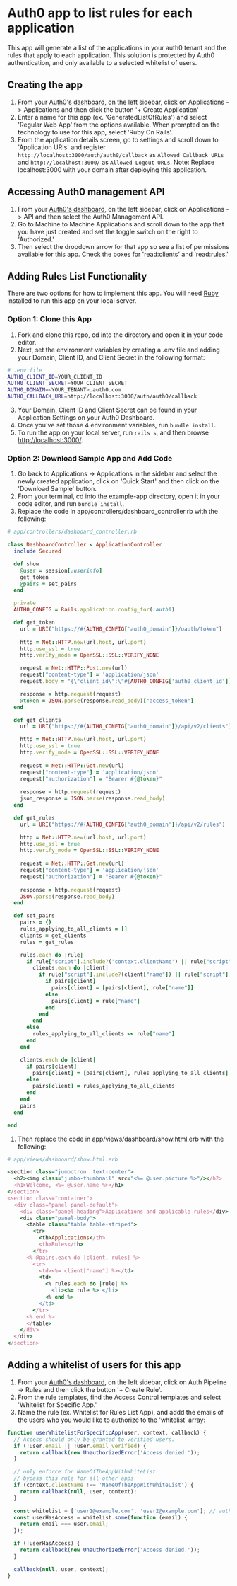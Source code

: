 # Auth0 app to list rules for each application

This app will generate a list of the applications in your auth0 tenant and the rules that apply to each application. This solution is protected by Auth0 authentication, and only available to a selected whitelist of users.

## Creating the app

1. From your [Auth0's dashboard](https://manage.auth0.com/#/), on the left sidebar, click on Applications -> Applications and then click the button '+ Create Application'
2. Enter a name for this app (ex. 'GeneratedListOfRules') and select 'Regular Web App' from the options available. When prompted on the technology to use for this app, select 'Ruby On Rails'.
3. From the application details screen, go to settings and scroll down to 'Application URIs' and register `http://localhost:3000/auth/auth0/callback` as `Allowed Callback URLs` and  `http://localhost:3000/` as `Allowed Logout URLs`. Note: Replace localhost:3000 with your domain after deploying this application. 
   
## Accessing Auth0 management API

1. From your [Auth0's dashboard](https://manage.auth0.com/#/), on the left sidebar, click on Applications -> API and then select the Auth0 Management API.
2. Go to Machine to Machine Applications and scroll down to the app that you have just created and set the toggle switch on the right to 'Authorized.'
3. Then select the dropdown arrow for that app so see a list of permissions available for this app. Check the boxes for 'read:clients' and 'read:rules.'

## Adding Rules List Functionality

There are two options for how to implement this app. You will need [Ruby](https://www.ruby-lang.org/en/documentation/installation/) installed to run this app on your local server. 

### Option 1: Clone this App

1. Fork and clone this repo, cd into the directory and open it in your code editor. 
2. Next, set the environment variables by creating a .env file and adding your Domain, Client ID, and Client Secret in the following format:  

````bash
# .env file
AUTH0_CLIENT_ID=YOUR_CLIENT_ID
AUTH0_CLIENT_SECRET=YOUR_CLIENT_SECRET
AUTH0_DOMAIN=<YOUR_TENANT>.auth0.com
AUTH0_CALLBACK_URL=http://localhost:3000/auth/auth0/callback
````
3. Your Domain, Client ID and Client Secret can be found in your Application Settings on your Auth0 Dashboard.
4. Once you've set those 4 environment variables, run `bundle install`.
5. To run the app on your local server, run `rails s`, and then browse [http://localhost:3000/](http://localhost:3000/).


### Option 2: Download Sample App and Add Code

1. Go back to Applications -> Applications in the sidebar and select the newly created application, click on 'Quick Start' and then click on the 'Download Sample' button.
2. From your terminal, cd into the example-app directory, open it in your code editor, and run `bundle install`. 
3. Replace the code in app/controllers/dashboard_controller.rb with the following: 
```` ruby
# app/controllers/dashboard_controller.rb

class DashboardController < ApplicationController
  include Secured

  def show
    @user = session[:userinfo]
    get_token
    @pairs = set_pairs
  end

  private
  AUTH0_CONFIG = Rails.application.config_for(:auth0)

  def get_token
    url = URI("https://#{AUTH0_CONFIG['auth0_domain']}/oauth/token")
    
    http = Net::HTTP.new(url.host, url.port)
    http.use_ssl = true
    http.verify_mode = OpenSSL::SSL::VERIFY_NONE

    request = Net::HTTP::Post.new(url)
    request["content-type"] = 'application/json'
    request.body = "{\"client_id\":\"#{AUTH0_CONFIG['auth0_client_id']}\",\"client_secret\":\"#{AUTH0_CONFIG['auth0_client_secret']}\",\"audience\":\"https://#{AUTH0_CONFIG['auth0_domain']}/api/v2/\",\"grant_type\":\"client_credentials\"}"

    response = http.request(request)
    @token = JSON.parse(response.read_body)["access_token"]
  end

  def get_clients
    url = URI("https://#{AUTH0_CONFIG['auth0_domain']}/api/v2/clients")

    http = Net::HTTP.new(url.host, url.port)
    http.use_ssl = true
    http.verify_mode = OpenSSL::SSL::VERIFY_NONE
    
    request = Net::HTTP::Get.new(url)
    request["content-type"] = 'application/json'
    request["authorization"] = "Bearer #{@token}" 
    
    response = http.request(request)
    json_response = JSON.parse(response.read_body)
  end

  def get_rules
    url = URI("https://#{AUTH0_CONFIG['auth0_domain']}/api/v2/rules")

    http = Net::HTTP.new(url.host, url.port)
    http.use_ssl = true
    http.verify_mode = OpenSSL::SSL::VERIFY_NONE
    
    request = Net::HTTP::Get.new(url)
    request["content-type"] = 'application/json'
    request["authorization"] = "Bearer #{@token}" 
    
    response = http.request(request)
    JSON.parse(response.read_body)
  end

  def set_pairs
    pairs = {}
    rules_applying_to_all_clients = []
    clients = get_clients
    rules = get_rules

    rules.each do |rule|
      if rule["script"].include?('context.clientName') || rule["script"].include?('context.clientID')       
        clients.each do |client|         
          if rule["script"].include?(client["name"]) || rule["script"].include?(client["client_id"])                                  
            if pairs[client]
              pairs[client] = [pairs[client], rule["name"]]
            else
              pairs[client] = rule["name"]
            end
          end
        end
      else
        rules_applying_to_all_clients << rule["name"]
      end
    end

    clients.each do |client|
      if pairs[client]       
        pairs[client] = [pairs[client], rules_applying_to_all_clients].flatten(1)
      else 
        pairs[client] = rules_applying_to_all_clients
      end
    end   
    pairs
  end

end
````

1. Then replace the code in app/views/dashboard/show.html.erb with the following:
```` ruby
# app/views/dashboard/show.html.erb

<section class="jumbotron  text-center">
  <h2><img class="jumbo-thumbnail" src="<%= @user.picture %>"/></h2>
  <h1>Welcome, <%= @user.name %></h1>
</section>
<section class="container">
  <div class="panel panel-default">
    <div class="panel-heading">Applications and applicable rules</div>
    <div class="panel-body">
      <table class="table table-striped">
        <tr>
          <th>Applications</th>
          <th>Rules</th>
        </tr>        
      <% @pairs.each do |client, rules| %>
        <tr>
          <td><%= client["name"] %></td> 
          <td>
            <% rules.each do |rule| %>
              <li><%= rule %> </li> 
            <% end %> 
          </td>
        </tr>   
      <% end %>
      </table>
    </div>
  </div>
</section>

````

## Adding a whitelist of users for this app

1. From your [Auth0's dashboard](https://manage.auth0.com/#/), on the left sidebar, click on Auth Pipeline -> Rules and then click the button '+ Create Rule'.
2. From the rule templates, find the Access Control templates and select 'Whitelist for Specific App.'
3. Name the rule (ex. Whitelist for Rules List App), and addd the emails of the users who you would like to authorize to the 'whitelist' array: 
```` js
function userWhitelistForSpecificApp(user, context, callback) {
  // Access should only be granted to verified users.
  if (!user.email || !user.email_verified) {
    return callback(new UnauthorizedError('Access denied.'));
  }

  // only enforce for NameOfTheAppWithWhiteList
  // bypass this rule for all other apps
  if (context.clientName !== 'NameOfTheAppWithWhiteList') {
    return callback(null, user, context);
  }

  const whitelist = ['user1@example.com', 'user2@example.com']; // authorized users
  const userHasAccess = whitelist.some(function (email) {
    return email === user.email;
  });

  if (!userHasAccess) {
    return callback(new UnauthorizedError('Access denied.'));
  }

  callback(null, user, context);
}
````





